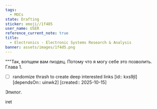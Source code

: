 ```yaml
---
tags:
  - MOCs
state: Drafting
sticker: emoji//1f485
user_name: USER
reference_current_note: true
title:
  - Electronics - Electronic Systems Research & Analysis
banner: assets/images/1f4d5.png
---
```

"""Так, вопщем вам пиздец. Потому что я могу себе это позволить.
Глава 1.

- [ ] randomize thrash to create deep interested links  [id:: kxs9jl]  [dependsOn:: uinwk2]  [created:: 2025-10-15]

Эпилог.

iret